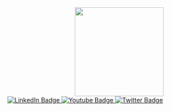 <div id="header" align="center">
  <img src="https://media2.giphy.com/media/paTz7UZbPfTZFRYnnB/giphy.gif?cid=ecf05e47a9v3pubglpd5gttwz7rhqktxtzbjkdikvydh4juf&rid=giphy.gif&ct=s" width="200"/>
</div>
<div id="badges">
 
  <a href="your-linkedin-URL">
    <img src="https://img.shields.io/badge/LinkedIn-blue?style=for-the-badge&logo=linkedin&logoColor=white" alt="LinkedIn Badge"/>
  </a>
  <a href="your-youtube-URL">
    <img src="https://img.shields.io/badge/YouTube-red?style=for-the-badge&logo=youtube&logoColor=white" alt="Youtube Badge"/>
  </a>
  <a href="your-twitter-URL">
    <img src="https://img.shields.io/badge/Twitter-blue?style=for-the-badge&logo=twitter&logoColor=white" alt="Twitter Badge"/>
  </a>
  
</div>
